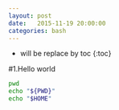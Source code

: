 ```yaml
---
layout: post
date:   2015-11-19 20:00:00
categories: bash
---
```

* will be replace by toc
{:toc}


#1.Hello world

~~~bash
pwd
echo "${PWD}"
echo "$HOME"
~~~
